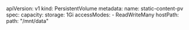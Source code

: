 apiVersion: v1
kind: PersistentVolume
metadata:
  name: static-content-pv
spec:
  capacity:
    storage: 1Gi
  accessModes:
    - ReadWriteMany
  hostPath:
    path: "/mnt/data"